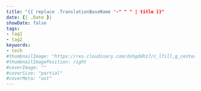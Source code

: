 ```yaml
---
title: "{{ replace .TranslationBaseName "-" " " | title }}"
date: {{ .Date }}
showDate: false
tags:
- tag1
- tag2
keywords:
- tech
#thumbnailImage: "https://res.cloudinary.com/dshgddh17/c_lfill,g_center,h_280,w_280/jmsbrdy.com/your_image.png"
#thumbnailImagePosition: right
#coverImage: ""
#coverSize: "partial"
#coverMeta: "out"
---
```


<!--more-->

